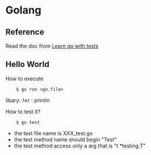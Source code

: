 # Golang

## Reference

Read the doc from [Learn go with tests](https://quii.gitbook.io/learn-go-with-tests/go-fundamentals/hello-world)

## Hello World

How to execute

        $ go run <go.file>

libary:
`fmt` : println 

How to test it?

        $ go test

* the test file name is XXX_test.go
* the test method name should begin "Test"
* the test method access only a arg that is "t *testing.T"